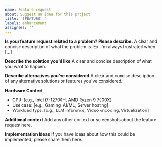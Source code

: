 ```yaml
---
name: Feature request
about: Suggest an idea for this project
title: '[FEATURE] '
labels: enhancement
assignees: ''
---
```


**Is your feature request related to a problem? Please describe.**
A clear and concise description of what the problem is. Ex. I'm always frustrated when [...]

**Describe the solution you'd like**
A clear and concise description of what you want to happen.

**Describe alternatives you've considered**
A clear and concise description of any alternative solutions or features you've considered.

**Hardware Context**
- CPU: [e.g., Intel i7-12700H, AMD Ryzen 9 7900X]
- Use case: [e.g., Gaming, AI/ML, Server hosting]
- Workload type: [e.g., LLM inference, Video encoding, Virtualization]

**Additional context**
Add any other context or screenshots about the feature request here.

**Implementation Ideas**
If you have ideas about how this could be implemented, please share them here.
